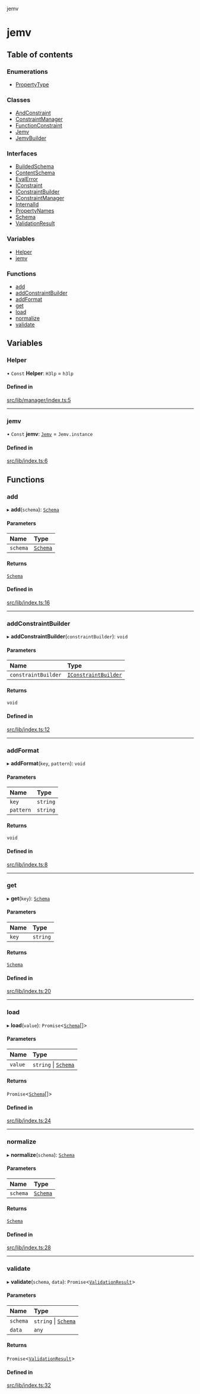 jemv

# jemv

## Table of contents

### Enumerations

- [PropertyType](enums/PropertyType.md)

### Classes

- [AndConstraint](classes/AndConstraint.md)
- [ConstraintManager](classes/ConstraintManager.md)
- [FunctionConstraint](classes/FunctionConstraint.md)
- [Jemv](classes/Jemv.md)
- [JemvBuilder](classes/JemvBuilder.md)

### Interfaces

- [BuildedSchema](interfaces/BuildedSchema.md)
- [ContentSchema](interfaces/ContentSchema.md)
- [EvalError](interfaces/EvalError.md)
- [IConstraint](interfaces/IConstraint.md)
- [IConstraintBuilder](interfaces/IConstraintBuilder.md)
- [IConstraintManager](interfaces/IConstraintManager.md)
- [InternalId](interfaces/InternalId.md)
- [PropertyNames](interfaces/PropertyNames.md)
- [Schema](interfaces/Schema.md)
- [ValidationResult](interfaces/ValidationResult.md)

### Variables

- [Helper](README.md#helper)
- [jemv](README.md#jemv)

### Functions

- [add](README.md#add)
- [addConstraintBuilder](README.md#addconstraintbuilder)
- [addFormat](README.md#addformat)
- [get](README.md#get)
- [load](README.md#load)
- [normalize](README.md#normalize)
- [validate](README.md#validate)

## Variables

### Helper

• `Const` **Helper**: `H3lp` = `h3lp`

#### Defined in

[src/lib/manager/index.ts:5](https://github.com/data7expressions/jemv/blob/d9a8263/src/lib/manager/index.ts#L5)

___

### jemv

• `Const` **jemv**: [`Jemv`](classes/Jemv.md) = `Jemv.instance`

#### Defined in

[src/lib/index.ts:6](https://github.com/data7expressions/jemv/blob/d9a8263/src/lib/index.ts#L6)

## Functions

### add

▸ **add**(`schema`): [`Schema`](interfaces/Schema.md)

#### Parameters

| Name | Type |
| :------ | :------ |
| `schema` | [`Schema`](interfaces/Schema.md) |

#### Returns

[`Schema`](interfaces/Schema.md)

#### Defined in

[src/lib/index.ts:16](https://github.com/data7expressions/jemv/blob/d9a8263/src/lib/index.ts#L16)

___

### addConstraintBuilder

▸ **addConstraintBuilder**(`constraintBuilder`): `void`

#### Parameters

| Name | Type |
| :------ | :------ |
| `constraintBuilder` | [`IConstraintBuilder`](interfaces/IConstraintBuilder.md) |

#### Returns

`void`

#### Defined in

[src/lib/index.ts:12](https://github.com/data7expressions/jemv/blob/d9a8263/src/lib/index.ts#L12)

___

### addFormat

▸ **addFormat**(`key`, `pattern`): `void`

#### Parameters

| Name | Type |
| :------ | :------ |
| `key` | `string` |
| `pattern` | `string` |

#### Returns

`void`

#### Defined in

[src/lib/index.ts:8](https://github.com/data7expressions/jemv/blob/d9a8263/src/lib/index.ts#L8)

___

### get

▸ **get**(`key`): [`Schema`](interfaces/Schema.md)

#### Parameters

| Name | Type |
| :------ | :------ |
| `key` | `string` |

#### Returns

[`Schema`](interfaces/Schema.md)

#### Defined in

[src/lib/index.ts:20](https://github.com/data7expressions/jemv/blob/d9a8263/src/lib/index.ts#L20)

___

### load

▸ **load**(`value`): `Promise`\<[`Schema`](interfaces/Schema.md)[]\>

#### Parameters

| Name | Type |
| :------ | :------ |
| `value` | `string` \| [`Schema`](interfaces/Schema.md) |

#### Returns

`Promise`\<[`Schema`](interfaces/Schema.md)[]\>

#### Defined in

[src/lib/index.ts:24](https://github.com/data7expressions/jemv/blob/d9a8263/src/lib/index.ts#L24)

___

### normalize

▸ **normalize**(`schema`): [`Schema`](interfaces/Schema.md)

#### Parameters

| Name | Type |
| :------ | :------ |
| `schema` | [`Schema`](interfaces/Schema.md) |

#### Returns

[`Schema`](interfaces/Schema.md)

#### Defined in

[src/lib/index.ts:28](https://github.com/data7expressions/jemv/blob/d9a8263/src/lib/index.ts#L28)

___

### validate

▸ **validate**(`schema`, `data`): `Promise`\<[`ValidationResult`](interfaces/ValidationResult.md)\>

#### Parameters

| Name | Type |
| :------ | :------ |
| `schema` | `string` \| [`Schema`](interfaces/Schema.md) |
| `data` | `any` |

#### Returns

`Promise`\<[`ValidationResult`](interfaces/ValidationResult.md)\>

#### Defined in

[src/lib/index.ts:32](https://github.com/data7expressions/jemv/blob/d9a8263/src/lib/index.ts#L32)
